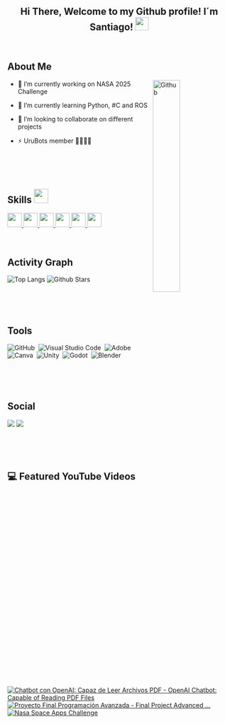 <div align="center">
<h2> Hi There, Welcome to my Github profile! I´m Santiago! <img src="https://github.com/abdoachhoubi/abdoachhoubi/blob/main/gifs/Hi.gif" width="30"></h2>
</div>

<br>

<h2> About Me </h2>

<img width="35%" align="right" alt="Github" src="https://i.gifer.com/En1y.gif"/>

- 🔭 I’m currently working on NASA 2025 Challenge
  
- 🌱 I’m currently learning Python, #C and ROS
  
- 👯 I’m looking to collaborate on different projects
  
- ⚡ UruBots member 🤖🇺🇾🧉

<br>
<br>
<br>

<h2> Skills <img src = "https://media2.giphy.com/media/QssGEmpkyEOhBCb7e1/giphy.gif?cid=ecf05e47a0n3gi1bfqntqmob8g9aid1oyj2wr3ds3mg700bl&rid=giphy.gif" width = 32px> </h2>
<a href= https://github.com/Aditya664?tab=repositories&q=&type=&language=python&sort= > <img width ='32px' src ='https://raw.githubusercontent.com/rahulbanerjee26/githubAboutMeGenerator/main/icons/python.svg'> </a>
<a href= https://github.com/Aditya664?tab=repositories&q=&type=&language=javascript&sort= > <img width ='32px' src ='https://raw.githubusercontent.com/rahulbanerjee26/githubAboutMeGenerator/main/icons/javascript.svg'> </a>
<a href= https://github.com/Aditya664?tab=repositories&q=&type=&language=c&sort= > <img width ='32px' src ='https://raw.githubusercontent.com/rahulbanerjee26/githubAboutMeGenerator/main/icons/c.svg'> </a>
<a href= https://github.com/Aditya664?tab=repositories&q=&type=&language=css&sort= > <img width ='32px' src ='https://raw.githubusercontent.com/rahulbanerjee26/githubAboutMeGenerator/main/icons/css.svg'> </a>
<a href= https://github.com/Aditya664?tab=repositories&q=&type=&language=html&sort= > <img width ='32px' src ='https://raw.githubusercontent.com/rahulbanerjee26/githubAboutMeGenerator/main/icons/html.svg'> </a>
<a href= https://github.com/Aditya664?tab=repositories&q=&type=&language=csharp&sort= > <img width ='32px' src ='https://raw.githubusercontent.com/rahulbanerjee26/githubAboutMeGenerator/main/icons/csharp.svg'> </a>

<br>
<br>
<br>

<h2> Activity Graph </h2>

![Top Langs](https://github-readme-stats.vercel.app/api/top-langs/?username=Skuarex5&theme=tokyonight)
![Github Stars](https://github-readme-stats.vercel.app/api?username=Skuarex5&show_icons=true&locale=en&count_private=true&hide_rank=true&custom_title=My%20GitHub%20Stats&disable_animations=true&theme=tokyonight)

<br>
<br>
<br>

<h2>Tools</h2> 

![GitHub](https://img.shields.io/badge/github-%23121011.svg?style=for-the-badge&logo=github&logoColor=white)&nbsp;
![Visual Studio Code](https://img.shields.io/badge/Visual%20Studio%20Code-0078d7.svg?style=for-the-badge&logo=visual-studio-code&logoColor=white)&nbsp;
![Adobe](https://img.shields.io/badge/adobe-%23FF0000.svg?style=for-the-badge&logo=adobe&logoColor=white)&nbsp;
![Canva](https://img.shields.io/badge/Canva-%2300C4CC.svg?style=for-the-badge&logo=Canva&logoColor=white)&nbsp;
![Unity](https://img.shields.io/badge/unity-%23121011.svg?style=for-the-badge&logo=unity&logoColor=white)&nbsp;
![Godot](https://img.shields.io/badge/godot-%23121011.svg?style=for-the-badge&logo=github&logoColor=green)&nbsp;
![Blender](https://img.shields.io/badge/blender-%23121011.svg?style=for-the-badge&logo=blender&logoColor=orange)&nbsp;

<br>
<br>
<br>

<h2> Social </h2>

<a href="https://www.youtube.com/@TheSkuarex"><img src="https://img.shields.io/badge/youtube-e00101.svg?style=for-the-badge&logo=youtube&logoColor=ffffff"/></a>
<a href="https://www.instagram.com/santi_20f"><img src="https://img.shields.io/badge/Instagram-%23E4405F.svg?style=for-the-badge&logo=Instagram&logoColor=white"/></a>

<br>
<br>
<br>

<h2> 💻 Featured YouTube Videos </h2>

[![Chatbot con OpenAI: Capaz de Leer Archivos PDF - OpenAI Chatbot: Capable of Reading PDF Files](https://ytcards.demolab.com/?id=zAMqvSqkX6o&title=Chatbot%20con%20OpenAI%3A%20Capaz%20de%20Leer%20Archivos%20PDF%20-%20OpenAI%20Chatbot%3A%20Capable%20of%20Reading%20PDF%20Files&lang=en&timestamp=1732405680&background_color=%230d1117&title_color=%23ffffff&stats_color=%23dedede&max_title_lines=1&width=250&border_radius=5&duration=204.6)](https://youtu.be/zAMqvSqkX6o?si=pLUIea6kG_yY6dYe)
[![Proyecto Final Programación Avanzada - Final Project Advanced ...](https://ytcards.demolab.com/?id=RkMIHNSzIO8&title=Proyecto%20Final%20Programaci%C3%B3n%20Avanzada%20-%20Final%20Project%20Advanced%20...&lang=es&timestamp=1730841600&background_color=%230d1117&title_color=%23ffffff&stats_color=%23dedede&max_title_lines=1&width=250&border_radius=5&duration=155)](https://youtu.be/RkMIHNSzIO8)
[![Nasa Space Apps Challenge](https://ytcards.demolab.com/?id=7bwxqmu7UCM&title=Nasa%20Space%20Apps%20Challenge&lang=es&timestamp=1728172800&background_color=%230d1117&title_color=%23ffffff&stats_color=%23dedede&max_title_lines=1&width=250&border_radius=5&duration=46)](https://youtu.be/7bwxqmu7UCM)
